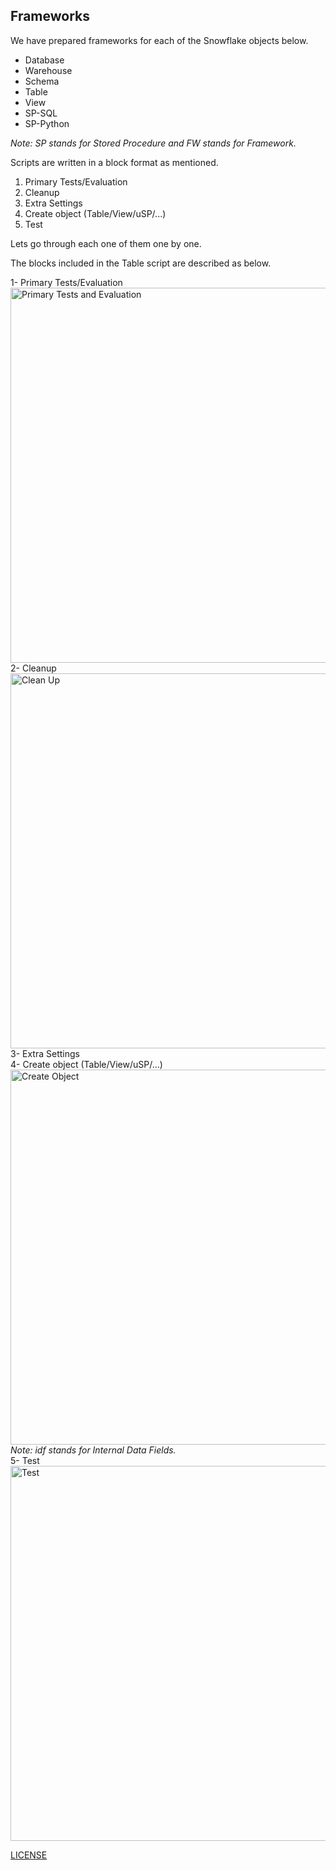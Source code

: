 ## Frameworks
We have prepared frameworks for each of the Snowflake objects below.
- Database
- Warehouse
- Schema
- Table
- View
- SP-SQL
- SP-Python

*Note: SP stands for Stored Procedure and FW stands for Framework.*

Scripts are written in a block format as mentioned.
1. Primary Tests/Evaluation
2. Cleanup
3. Extra Settings
4. Create object (Table/View/uSP/...)
5. Test

Lets go through each one of them one by one.

The blocks included in the Table script are described as below.

1- Primary Tests/Evaluation <br>
<img src="https://user-images.githubusercontent.com/114548387/213058849-7b670bb6-d263-49c9-bbfc-197315415d38.png" alt="Primary Tests and Evaluation" width="600"/><br>
2- Cleanup <br>
<img src="https://user-images.githubusercontent.com/114548387/213058972-b8e32901-6e06-4bf6-a184-b2588a35c0d5.png" alt="Clean Up" width="600"/><br>
3- Extra Settings <br>
4- Create object (Table/View/uSP/...) <br>
<img src="https://user-images.githubusercontent.com/114548387/213059514-ba5585e9-4eae-4621-89c8-81d9dd0eec06.png" alt="Create Object" width="600"/><br>
*Note: idf stands for Internal Data Fields.* <br>
5- Test <br>
<img src="https://user-images.githubusercontent.com/114548387/213060048-5d3029d6-b59c-485e-9ed3-2750384b1afd.png" alt="Test" width="600"/><br>


[LICENSE](/LICENSE)
